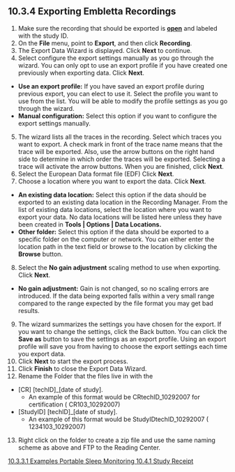 ## 10.3.4 Exporting Embletta Recordings

1. Make sure the recording that should be exported is **<u>open</u>** and labeled with the study ID.
2. On the **File** menu, point to **Export**, and then click **Recording**.
3. The Export Data Wizard is displayed. Click **Next** to continue.
4. Select configure the export settings manually as you go through the wizard. You can only opt to use an export profile if you have created one previously when exporting data. Click **Next**.
  * **Use an export profile:** If you have saved an export profile during previous export, you can elect to use it. Select the profile you want to use from the list. You will be able to modify the profile settings as you go through the wizard.
  * **Manual configuration:** Select this option if you want to configure the export settings manually.
5. The wizard lists all the traces in the recording. Select which traces you want to export. A check mark in front of the trace name means that the trace will be exported. Also, use the arrow buttons on the right hand side to determine in which order the traces will be exported. Selecting a trace will activate the arrow buttons. When you are finished, click **Next**.
6. Select the European Data format file (EDF) Click **Next**.
7. Choose a location where you want to export the data. Click **Next**.
  * **An existing data location:** Select this option if the data should be exported to an existing data location in the Recording Manager. From the list of existing data locations, select the location where you want to export your data.
    No data locations will be listed here unless they have been created in **Tools | Options | Data Locations.**
  * **Other folder:** Select this option if the data should be exported to a specific folder on the computer or network. You can either enter the location path in the text field or browse to the location by clicking the **Browse** button.
8. Select the **No gain adjustment** scaling method to use when exporting. Click **Next**.
  * **No gain adjustment:** Gain is not changed, so no scaling errors are introduced. If the data being exported falls within a very small range compared to the range expected by the file format you may get bad results.
9. The wizard summarizes the settings you have chosen for the export. If you want to change the settings, click the Back button. You can click the **Save as** button to save the settings as an export profile. Using an export profile will save you from having to choose the export settings each time you export data.
10. Click **Next** to start the export process.
11. Click **Finish** to close the Export Data Wizard.
12. Rename the Folder that the files live in with the
  * [CR] [techID]_[date of study].
    * An example of this format would be CRtechID_10292007 for certification ( CR103_10292007)
  * [StudyID] [techID]_[date of study].
    * An example of this format would be StudyIDtechID_10292007 ( 1234103_10292007)
13. Right click on the folder to create a zip file and use the same naming scheme as above and FTP to the Reading Center.


<div class="center">
<div class="btn-group">
  <a href=":pages_path:/manuals/portable-sleep-monitoring/10-03-03-01-examples.md" class="btn btn-default">
    <span class="glyphicon glyphicon-chevron-left"></span>
    10.3.3.1 Examples
  </a>

  <a href=":pages_path:/manuals/portable-sleep-monitoring" class="btn btn-default">
    <span class="glyphicon glyphicon-chevron-up"></span>
    Portable Sleep Monitoring
  </a>

  <a href=":pages_path:/manuals/portable-sleep-monitoring/10-04-01-study-receipt.md" class="btn btn-success">
    10.4.1 Study Receipt
    <span class="glyphicon glyphicon-chevron-right"></span>
  </a>
</div>
</div>
